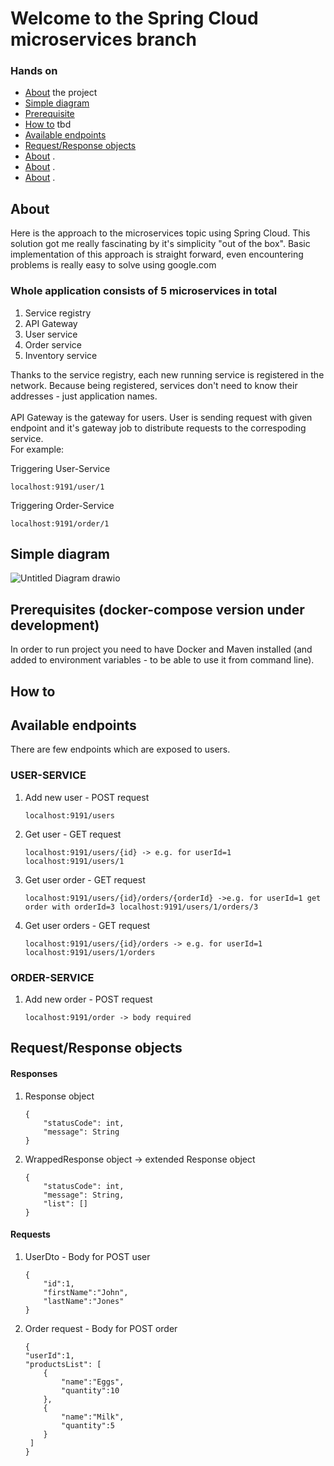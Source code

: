 # Welcome to the Spring Cloud microservices branch
### Hands on 
* [About](https://github.com/kpuda/Microservices/tree/main/FirstSpringCloudMicroserviceApp#about) the project
* [Simple diagram](https://github.com/kpuda/Microservices/tree/main/FirstSpringCloudMicroserviceApp#simple-diagram)
* [Prerequisite](https://github.com/kpuda/Microservices/tree/main/FirstSpringCloudMicroserviceApp#prerequisites-docker-compose-version-under-development)
* [How to](https://github.com/kpuda/Microservices/tree/main/FirstSpringCloudMicroserviceApp#how-to)  tbd
* [Available endpoints](https://github.com/kpuda/Microservices/tree/main/FirstSpringCloudMicroserviceApp#available-endpoints)
* [Request/Response objects](https://github.com/kpuda/Microservices/tree/main/FirstSpringCloudMicroserviceApp#requestresponse-objects)
* [About]() .
* [About]() .
* [About]() .
## About
Here is the approach to the microservices topic using Spring Cloud. This solution got me really fascinating by it's simplicity "out of the box". Basic implementation of this approach is straight forward, even encountering problems is really easy to solve using google.com
<h3>Whole application consists of 5 microservices in total</h3>
<ol>
  <li>Service registry</li>
  <li>API Gateway</li>
  <li>User service</li>
  <li>Order service</li>
<li>Inventory service</li>
</ol>
Thanks to the service registry, each new running service is registered in the network. Because being registered, services don't need to know their addresses - just application names.
<br><br>API Gateway is the gateway for users. User is sending request with given endpoint and it's gateway job to distribute requests to the correspoding service.
<br>For example:

Triggering User-Service

    localhost:9191/user/1

Triggering Order-Service

    localhost:9191/order/1


## Simple diagram
![Untitled Diagram drawio](https://user-images.githubusercontent.com/88575348/211272444-a8833801-e8bc-4e46-bdfe-e2314cd74043.png)

## Prerequisites (docker-compose version under development)
In order to run project you need to have Docker and Maven installed (and added to environment variables - to be able to use it from command line).
## How to

## Available endpoints
There are few endpoints which are exposed to users.
### USER-SERVICE
<ol>
<li>Add new user - POST request

    localhost:9191/users
</li>
<li>Get user - GET request

    localhost:9191/users/{id} -> e.g. for userId=1 localhost:9191/users/1 
</li>
<li>Get user order - GET request

    localhost:9191/users/{id}/orders/{orderId} ->e.g. for userId=1 get order with orderId=3 localhost:9191/users/1/orders/3
</li>
<li>Get user orders - GET request

    localhost:9191/users/{id}/orders -> e.g. for userId=1 localhost:9191/users/1/orders
</li>
</ol>

### ORDER-SERVICE
<ol>
<li>Add new order - POST request

    localhost:9191/order -> body required

</li>
</ol>

## Request/Response objects
#### Responses
<ol>
<li>Response object

    {
        "statusCode": int,
        "message": String
    }
</li>
<li>WrappedResponse object -> extended Response object

    {
        "statusCode": int,
        "message": String,
        "list": []
    }
</li>
</ol>

#### Requests
<ol>
<li>UserDto - Body for POST user

    {
        "id":1,
        "firstName":"John",
        "lastName":"Jones"
    }
</li>
<li>Order request - Body for POST order

    {
    "userId":1,
    "productsList": [
        {
            "name":"Eggs",
            "quantity":10
        },
        {
            "name":"Milk",
            "quantity":5
        }
     ]
    }
</li>
</ol>

